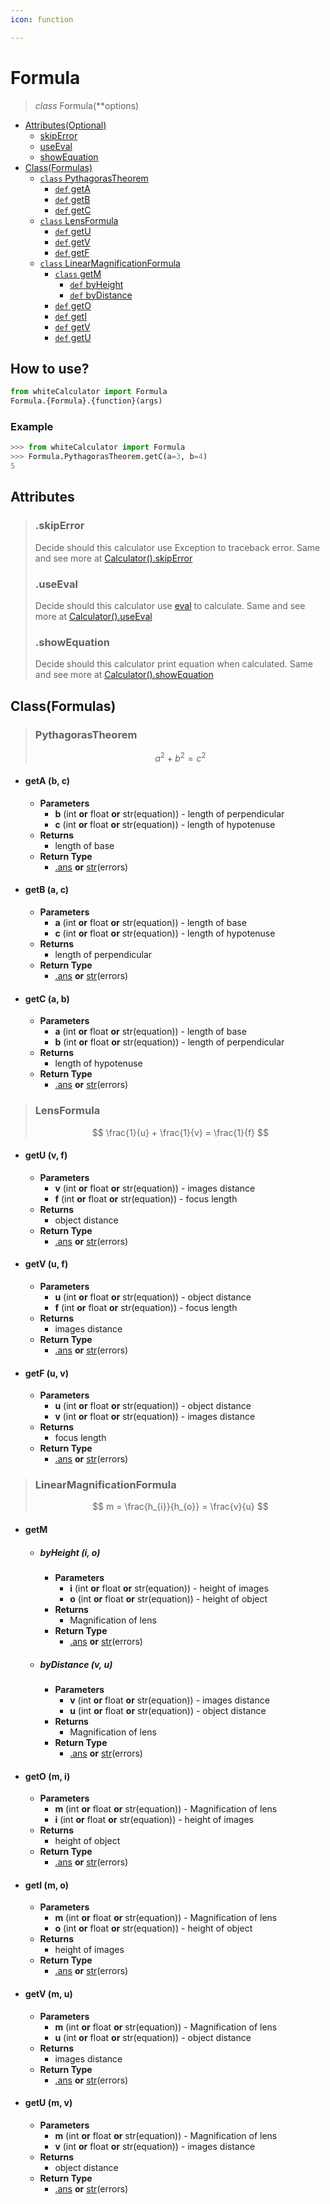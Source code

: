 ```yaml
---
icon: function

---
```



# Formula
> _class_ Formula(**options)
- [Attributes(Optional)](#attributes)
  - [skipError](#skiperror)
  - [useEval](#useeval)
  - [showEquation](#showequation)
- [Class(Formulas)](#class-formulas)
  - [`class` PythagorasTheorem](#pythagorastheorem)
    - [`def` getA](#geta-b-c)
    - [`def` getB](#getb-a-c)
    - [`def` getC](#getc-a-b)
  - [`class` LensFormula](#lensformula)
    - [`def` getU](#getu-v-f)
    - [`def` getV](#getv-u-f)
    - [`def` getF](#getf-u-v)
  - [`class` LinearMagnificationFormula](#linearmagnificationformula)
    - [`class` getM](#classs-getm)
      - [`def` byHeight](#byheight-i-h)
      - [`def` byDistance](#bydistance-v-u)
    - [`def` getO](#geto-m-i)
    - [`def` getI](#geti-m-o)
    - [`def` getV](#getv-m-u)
    - [`def` getU](#getu-m-v)


## How to use?
```python
from whiteCalculator import Formula
Formula.{Formula}.{function}(args)
```
### Example
```python
>>> from whiteCalculator import Formula
>>> Formula.PythagorasTheorem.getC(a=3, b=4)
5
```

## Attributes
> ### **.skipError**
> Decide should this calculator use Exception to traceback error.
> Same and see more at [Calculator().skipError](Calculator.md#skiperror)
> ### **.useEval**
> Decide should this calculator use [eval](https://docs.python.org/3/library/functions.html#eval) to calculate. 
> Same and see more at [Calculator().useEval](Calculator.md#useeval)
> ### **.showEquation**
> Decide should this calculator print equation when calculated. 
> Same and see more at [Calculator().showEquation](Calculator.md#showEquation)

## Class(Formulas)

> ### PythagorasTheorem
> $$
> a^2 + b^2 = c^2
> $$
- #### **getA** (b, c)
  - **Parameters**
    - **b** (int **or** float **or** str(equation)) - length of perpendicular
    - **c** (int **or** float **or** str(equation)) - length of hypotenuse
  - **Returns**
    - length of base
  - **Return Type**
    - [.ans](Calculator.md#ans) **or** [str](https://docs.python.org/3/library/functions.html#str)(errors)

- #### **getB** (a, c)
  - **Parameters**
    - **a** (int **or** float **or** str(equation)) - length of base
    - **c** (int **or** float **or** str(equation)) - length of hypotenuse
  - **Returns**
    - length of perpendicular
  - **Return Type**
    - [.ans](Calculator.md#ans) **or** [str](https://docs.python.org/3/library/functions.html#str)(errors)

- #### **getC** (a, b)
  - **Parameters**
    - **a** (int **or** float **or** str(equation)) - length of base
    - **b** (int **or** float **or** str(equation)) - length of perpendicular
  - **Returns**
    - length of hypotenuse
  - **Return Type**
    - [.ans](Calculator.md#ans) **or** [str](https://docs.python.org/3/library/functions.html#str)(errors)

> ### LensFormula
> $$
> \frac{1}{u} + \frac{1}{v} = \frac{1}{f}
> $$
- #### **getU** (v, f)
  - **Parameters**
    - **v** (int **or** float **or** str(equation)) - images distance
    - **f** (int **or** float **or** str(equation)) - focus length
  - **Returns**
    - object distance
  - **Return Type**
    - [.ans](Calculator.md#ans) **or** [str](https://docs.python.org/3/library/functions.html#str)(errors)

- #### **getV** (u, f)
  - **Parameters**
    - **u** (int **or** float **or** str(equation)) - object distance
    - **f** (int **or** float **or** str(equation)) - focus length
  - **Returns**
    - images distance
  - **Return Type**
    - [.ans](Calculator.md#ans) **or** [str](https://docs.python.org/3/library/functions.html#str)(errors)

- #### **getF** (u, v)
  - **Parameters**
    - **u** (int **or** float **or** str(equation)) - object distance
    - **v** (int **or** float **or** str(equation)) - images distance
  - **Returns**
    - focus length
  - **Return Type**
    - [.ans](Calculator.md#ans) **or** [str](https://docs.python.org/3/library/functions.html#str)(errors)

> ### LinearMagnificationFormula
> $$
> m = \frac{h_{i}}{h_{o}} = \frac{v}{u}
> $$
- #### **getM**
  - ##### **byHeight** (i, o)
    - **Parameters**
      - **i** (int **or** float **or** str(equation)) - height of images
      - **o** (int **or** float **or** str(equation)) - height of object
    - **Returns**
      - Magnification of lens
    - **Return Type**
      - [.ans](Calculator.md#ans) **or** [str](https://docs.python.org/3/library/functions.html#str)(errors)

  - ##### **byDistance** (v, u)
    - **Parameters**
      - **v** (int **or** float **or** str(equation)) - images distance
      - **u** (int **or** float **or** str(equation)) - object distance
    - **Returns**
      - Magnification of lens
    - **Return Type**
      - [.ans](Calculator.md#ans) **or** [str](https://docs.python.org/3/library/functions.html#str)(errors)

- #### **getO** (m, i)
    - **Parameters**
      - **m** (int **or** float **or** str(equation)) - Magnification of lens
      - **i** (int **or** float **or** str(equation)) - height of images
    - **Returns**
      - height of object
    - **Return Type**
      - [.ans](Calculator.md#ans) **or** [str](https://docs.python.org/3/library/functions.html#str)(errors)

- #### **getI** (m, o)
    - **Parameters**
      - **m** (int **or** float **or** str(equation)) - Magnification of lens
      - **o** (int **or** float **or** str(equation)) - height of object
    - **Returns**
      - height of images
    - **Return Type**
      - [.ans](Calculator.md#ans) **or** [str](https://docs.python.org/3/library/functions.html#str)(errors)

- #### **getV** (m, u)
    - **Parameters**
      - **m** (int **or** float **or** str(equation)) - Magnification of lens
      - **u** (int **or** float **or** str(equation)) - object distance
    - **Returns**
      - images distance
    - **Return Type**
      - [.ans](Calculator.md#ans) **or** [str](https://docs.python.org/3/library/functions.html#str)(errors)

- #### **getU** (m, v)
    - **Parameters**
      - **m** (int **or** float **or** str(equation)) - Magnification of lens
      - **v** (int **or** float **or** str(equation)) - images distance
    - **Returns**
      - object distance
    - **Return Type**
      - [.ans](Calculator.md#ans) **or** [str](https://docs.python.org/3/library/functions.html#str)(errors)









